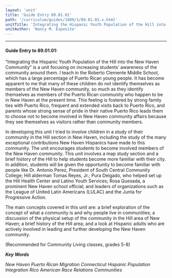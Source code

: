 ```yaml
---
layout: 'unit'
title: 'Guide Entry 89.01.01'
path: '/curriculum/guides/1989/1/89.01.01.x.html'
unitTitle: 'Integrating the Hispanic Youth Population of the Hill into the New Haven Community'
unitAuthor: 'Nancy M. Esposito'
---
```


<body>
<hr/>
 <h4>
  Guide Entry to 89.01.01:
 </h4>
 “Integrating the Hispanic Youth Population of the Hill into the New Haven Community” is a unit focusing on increasing students’ awareness of the community around them. I teach in the Roberto Clemente Middle School, which has a large percentage of Puerto Rican young people. It has become apparent to me that many of these children do not identify themselves as members of the New Haven community, so much as they identify themselves as members of the Puerto Rican community who happen to be in New Haven at the present time. This feeling is fostered by strong family ties with Puerto Rico, frequent and extended visits back to Puerto Rico, and parents whose strong sense of pride in their native Puerto Rico leads them to choose not to become involved in New Haven community affairs because they see themselves as visitors rather than community members.
 <p>
  In developing this unit I tried to involve children in a study of their community in the Hill section in New Haven, including the study of the many exceptional contributions New Haven Hispanics have made to this community. The unit encourages students to become involved members of the New Haven community. This unit involves a map study section and a brief history of the Hill to help students become more familiar with their city. In addition, students will be given the opportunity to become familiar with people like Dr. Antonio Perez, President of South Central Community College; Hill alderman Tomas Reyes, Jr.; Pura Delgado, who helped set up the Hill Health Center and Latino Youth Services; Rosa Quesada, a prominent New Haven school official; and leaders of organizations such as the League of United Latin Americans (LULAC) and the Junta for Progressive Action.
 </p>
 <p>
  The main concepts covered in this unit are: a brief exploration of the concept of what a community is and why people live in communities; a discussion of the physical setup of the community in the Hill area of New Haven; a brief history of the Hill area; and a look at Hispanic adults who are actively involved in leading and further developing the New Haven community.
 </p>
 <p>
  (Recommended for Community Living classes, grades 5-8)
 </p>
<p>
  <b>
   <i>
    Key Words
   </i>
  </b>
  <br/>
 </p>
 <p>
  <i>
   New Haven Puerto Rican Migration Connecticut Hispanic Population Integration Rico American Race Relations Communities
  </i>
 </p>

</body>
